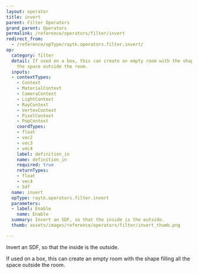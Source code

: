 ```yaml
---
layout: operator
title: invert
parent: Filter Operators
grand_parent: Operators
permalink: /reference/operators/filter/invert
redirect_from:
  - /reference/opType/raytk.operators.filter.invert/
op:
  category: filter
  detail: If used on a box, this can create an empty room with the shape filling all
    the space outside the room.
  inputs:
  - contextTypes:
    - Context
    - MaterialContext
    - CameraContext
    - LightContext
    - RayContext
    - VertexContext
    - PixelContext
    - PopContext
    coordTypes:
    - float
    - vec2
    - vec3
    - vec4
    label: definition_in
    name: definition_in
    required: true
    returnTypes:
    - float
    - vec4
    - Sdf
  name: invert
  opType: raytk.operators.filter.invert
  parameters:
  - label: Enable
    name: Enable
  summary: Invert an SDF, so that the inside is the outside.
  thumb: assets/images/reference/operators/filter/invert_thumb.png

---
```



Invert an SDF, so that the inside is the outside.

If used on a box, this can create an empty room with the shape filling all the space outside the room.